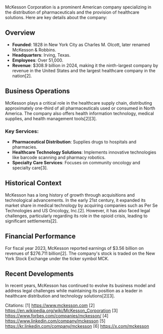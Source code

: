 McKesson Corporation is a prominent American company specializing in the distribution of pharmaceuticals and the provision of healthcare solutions. Here are key details about the company:

## Overview
- **Founded**: 1828 in New York City as Charles M. Olcott, later renamed McKesson & Robbins.
- **Headquarters**: Irving, Texas.
- **Employees**: Over 51,000.
- **Revenue**: $308.9 billion in 2024, making it the ninth-largest company by revenue in the United States and the largest healthcare company in the nation[2].

## Business Operations
McKesson plays a critical role in the healthcare supply chain, distributing approximately one-third of all pharmaceuticals used or consumed in North America. The company also offers health information technology, medical supplies, and health management tools[2][3]. 

### Key Services:
- **Pharmaceutical Distribution**: Supplies drugs to hospitals and pharmacies.
- **Healthcare Technology Solutions**: Implements innovative technologies like barcode scanning and pharmacy robotics.
- **Specialty Care Services**: Focuses on community oncology and specialty care[3].

## Historical Context
McKesson has a long history of growth through acquisitions and technological advancements. In the early 21st century, it expanded its market share in medical technology by acquiring companies such as Per Se Technologies and US Oncology, Inc.[2]. However, it has also faced legal challenges, particularly regarding its role in the opioid crisis, leading to significant settlements[2].

## Financial Performance
For fiscal year 2023, McKesson reported earnings of $3.56 billion on revenues of $276.711 billion[2]. The company's stock is traded on the New York Stock Exchange under the ticker symbol MCK.

## Recent Developments
In recent years, McKesson has continued to evolve its business model and address legal challenges while maintaining its position as a leader in healthcare distribution and technology solutions[2][3].

Citations:
[1] https://www.mckesson.com
[2] https://en.wikipedia.org/wiki/McKesson_Corporation
[3] https://www.forbes.com/companies/mckesson/
[4] https://www.linkedin.com/company/mckesson
[5] https://kr.linkedin.com/company/mckesson
[6] https://x.com/mckesson
